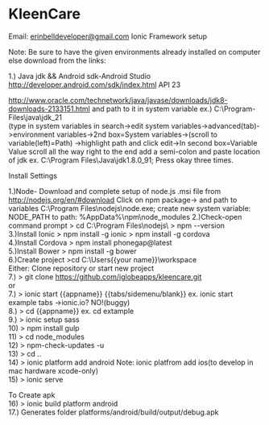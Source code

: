 

# KleenCare
Email: erinbelldeveloper@gmail.com
Ionic Framework setup</br> 

Note: Be sure to have the given environments already installed on computer else download from the links:

1.) Java jdk  && Android sdk-Android Studio http://developer.android.com/sdk/index.html  API 23

http://www.oracle.com/technetwork/java/javase/downloads/jdk8-downloads-2133151.html and path to it in system variable ex.) C:\Program-Files\java\jdk_21</br> (type in system variables in search->edit system variables->advanced(tab)->environment variables->2nd box=System variables->(scroll to variable(left)=Path) ->highlight path and click edit->In second box=Variable Value scroll all the way right to the end add a semi-colon and paste location of jdk ex. C:\Program Files\Java\jdk1.8.0_91; Press okay three times.


Install Settings

1.)Node- Download and complete setup of node.js .msi file from http://nodejs.org/en/#download Click on npm package-> and path to variables C:\Program Files\nodejs\node.exe; create new system variable: NODE_PATH to path: %AppData%\npm\node_modules 
2.)Check-open command prompt > cd C:\Program Files\nodejs\  > npm --version </br>
3.)Install Ionic > npm install -g ionic > npm install -g cordova </br> 
4.)Install Cordova > npm install phonegap@latest </br> 
5.)Install Bower > npm install -g bower </br> 
6.)Create project >cd C:\Users\{{your name}}\workspace </br> 
Either: Clone repository or start new project</br> 
7.) > git clone https://github.com/iglobeapps/kleencare.git</br> 
or </br> 
7.) > ionic start {{appname}} {{tabs/sidemenu/blank}} ex. ionic start example tabs ->ionic.io? NO!(buggy) </br> 
8.) > cd {{appname}} ex. cd extample </br> 
9.) > ionic setup sass </br> 
10) > npm install gulp </br> 
11) > cd node_modules </br> 
12) > npm-check-updates -u </br> 
13) > cd .. </br> 
14) > ionic platform add android    Note: ionic platfrom add ios(to develop in mac hardware xcode-only) </br> 
15) > ionic serve </br> 


To Create apk </br> 
16) > ionic build platform android </br> 
17.) Generates folder platforms/android/build/output/debug.apk  </br> 






